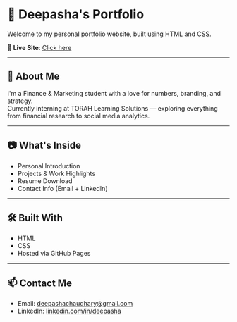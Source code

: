 # 💼 Deepasha's Portfolio

Welcome to my personal portfolio website, built using HTML and CSS.

🚀 **Live Site**: [Click here](https://deepasha27.github.io/deepasha-portfolio/)

---

## 📌 About Me

I'm a Finance & Marketing student with a love for numbers, branding, and strategy.  
Currently interning at TORAH Learning Solutions — exploring everything from financial research to social media analytics.

---

## 📷 What's Inside

- Personal Introduction  
- Projects & Work Highlights  
- Resume Download  
- Contact Info (Email + LinkedIn)

---

## 🛠 Built With

- HTML  
- CSS  
- Hosted via GitHub Pages

---

## 📫 Contact Me

- Email: deepashachaudhary@gmail.com  
- LinkedIn: [linkedin.com/in/deepasha](https://linkedin.com/in/deepasha)
